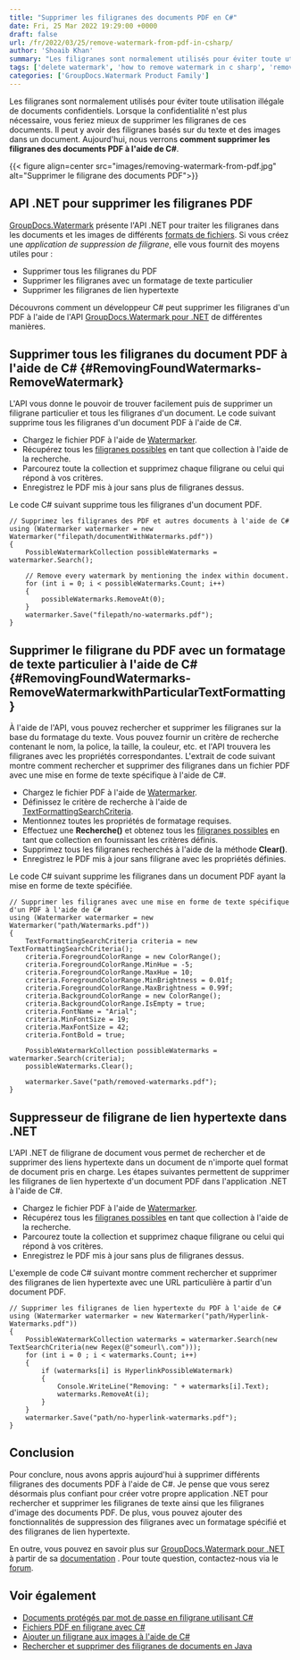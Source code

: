 ```yaml
---
title: "Supprimer les filigranes des documents PDF en C#"
date: Fri, 25 Mar 2022 19:29:00 +0000
draft: false
url: /fr/2022/03/25/remove-watermark-from-pdf-in-csharp/
author: 'Shoaib Khan'
summary: "Les filigranes sont normalement utilisés pour éviter toute utilisation illégale de documents confidentiels. Lorsque la confidentialité n'est plus nécessaire, vous feriez mieux de supprimer les filigranes de ces documents. Il peut y avoir des filigranes basés sur du texte et des images dans un document. Aujourd'hui, nous verrons **comment supprimer les filigranes des documents PDF à l'aide de C#**."
tags: ['delete watermark', 'how to remove watermark in c sharp', 'remove watermark', 'remove watermark from pdf', 'remove watermark using csharp', 'Watermark Remover', 'watermark remover application']
categories: ['GroupDocs.Watermark Product Family']
---
```


Les filigranes sont normalement utilisés pour éviter toute utilisation illégale de documents confidentiels. Lorsque la confidentialité n'est plus nécessaire, vous feriez mieux de supprimer les filigranes de ces documents. Il peut y avoir des filigranes basés sur du texte et des images dans un document. Aujourd'hui, nous verrons **comment supprimer les filigranes des documents PDF à l'aide de C#**.



{{< figure align=center src="images/removing-watermark-from-pdf.jpg" alt="Supprimer le filigrane des documents PDF">}}


## API .NET pour supprimer les filigranes PDF

[GroupDocs.Watermark](https://products.groupdocs.com/watermark) présente l'API .NET pour traiter les filigranes dans les documents et les images de différents [formats de fichiers](https://docs.groupdocs.com/conversion/net/supported-document-formats/). Si vous créez une _application de suppression de filigrane_, elle vous fournit des moyens utiles pour :

* Supprimer tous les filigranes du PDF
* Supprimer les filigranes avec un formatage de texte particulier
* Supprimer les filigranes de lien hypertexte

Découvrons comment un développeur C# peut supprimer les filigranes d'un PDF à l'aide de l'API [GroupDocs.Watermark pour .NET](https://products.groupdocs.com/watermark/net/) de différentes manières.

## Supprimer tous les filigranes du document PDF à l'aide de C# {#RemovingFoundWatermarks-RemoveWatermark}

L'API vous donne le pouvoir de trouver facilement puis de supprimer un filigrane particulier et tous les filigranes d'un document. Le code suivant supprime tous les filigranes d'un document PDF à l'aide de C#.

* Chargez le fichier PDF à l'aide de [Watermarker](https://apireference.groupdocs.com/watermark/net/groupdocs.watermark/watermarker).
* Récupérez tous les [filigranes possibles](https://apireference.groupdocs.com/watermark/net/groupdocs.watermark.search/possiblewatermarkcollection) en tant que collection à l'aide de la recherche.
* Parcourez toute la collection et supprimez chaque filigrane ou celui qui répond à vos critères.
* Enregistrez le PDF mis à jour sans plus de filigranes dessus.

Le code C# suivant supprime tous les filigranes d'un document PDF.

```
// Supprimez les filigranes des PDF et autres documents à l'aide de C#
using (Watermarker watermarker = new Watermarker("filepath/documentWithWatermarks.pdf"))
{
    PossibleWatermarkCollection possibleWatermarks = watermarker.Search();

    // Remove every watermark by mentioning the index within document.
    for (int i = 0; i < possibleWatermarks.Count; i++)
    {
        possibleWatermarks.RemoveAt(0);
    }
    watermarker.Save("filepath/no-watermarks.pdf");
}
```

## Supprimer le filigrane du PDF avec un formatage de texte particulier à l'aide de C# {#RemovingFoundWatermarks-RemoveWatermarkwithParticularTextFormatting}

À l'aide de l'API, vous pouvez rechercher et supprimer les filigranes sur la base du formatage du texte. Vous pouvez fournir un critère de recherche contenant le nom, la police, la taille, la couleur, etc. et l'API trouvera les filigranes avec les propriétés correspondantes. L'extrait de code suivant montre comment rechercher et supprimer des filigranes dans un fichier PDF avec une mise en forme de texte spécifique à l'aide de C#.

* Chargez le fichier PDF à l'aide de [Watermarker](https://apireference.groupdocs.com/watermark/net/groupdocs.watermark/watermarker).
* Définissez le critère de recherche à l'aide de [TextFormattingSearchCriteria](https://apireference.groupdocs.com/watermark/net/groupdocs.watermark.search.searchcriteria/textformattingsearchcriteria).
* Mentionnez toutes les propriétés de formatage requises.
* Effectuez une **Recherche()** et obtenez tous les [filigranes possibles](https://apireference.groupdocs.com/watermark/net/groupdocs.watermark.search/possiblewatermarkcollection) en tant que collection en fournissant les critères définis.
* Supprimez tous les filigranes recherchés à l'aide de la méthode **Clear()**.
* Enregistrez le PDF mis à jour sans filigrane avec les propriétés définies.

Le code C# suivant supprime les filigranes dans un document PDF ayant la mise en forme de texte spécifiée.

```
// Supprimer les filigranes avec une mise en forme de texte spécifique d'un PDF à l'aide de C#
using (Watermarker watermarker = new Watermarker("path/Watermarks.pdf"))
{
    TextFormattingSearchCriteria criteria = new TextFormattingSearchCriteria();
    criteria.ForegroundColorRange = new ColorRange();
    criteria.ForegroundColorRange.MinHue = -5;
    criteria.ForegroundColorRange.MaxHue = 10;
    criteria.ForegroundColorRange.MinBrightness = 0.01f;
    criteria.ForegroundColorRange.MaxBrightness = 0.99f;
    criteria.BackgroundColorRange = new ColorRange();
    criteria.BackgroundColorRange.IsEmpty = true;
    criteria.FontName = "Arial";
    criteria.MinFontSize = 19;
    criteria.MaxFontSize = 42;
    criteria.FontBold = true;

    PossibleWatermarkCollection possibleWatermarks = watermarker.Search(criteria);
    possibleWatermarks.Clear();

    watermarker.Save("path/removed-watermarks.pdf");
}
```

## Suppresseur de filigrane de lien hypertexte dans .NET

L'API .NET de filigrane de document vous permet de rechercher et de supprimer des liens hypertexte dans un document de n'importe quel format de document pris en charge. Les étapes suivantes permettent de supprimer les filigranes de lien hypertexte d'un document PDF dans l'application .NET à l'aide de C#.

* Chargez le fichier PDF à l'aide de [Watermarker](https://apireference.groupdocs.com/watermark/net/groupdocs.watermark/watermarker).
* Récupérez tous les [filigranes possibles](https://apireference.groupdocs.com/watermark/net/groupdocs.watermark.search/possiblewatermarkcollection) en tant que collection à l'aide de la recherche.
* Parcourez toute la collection et supprimez chaque filigrane ou celui qui répond à vos critères.
* Enregistrez le PDF mis à jour sans plus de filigranes dessus.

L'exemple de code C# suivant montre comment rechercher et supprimer des filigranes de lien hypertexte avec une URL particulière à partir d'un document PDF.

```
// Supprimer les filigranes de lien hypertexte du PDF à l'aide de C#
using (Watermarker watermarker = new Watermarker("path/Hyperlink-Watermarks.pdf"))
{
    PossibleWatermarkCollection watermarks = watermarker.Search(new TextSearchCriteria(new Regex(@"someurl\.com")));
    for (int i = 0 ; i < watermarks.Count; i++)
    {
        if (watermarks[i] is HyperlinkPossibleWatermark)
        {
            Console.WriteLine("Removing: " + watermarks[i].Text);
            watermarks.RemoveAt(i);
        }
    }
    watermarker.Save("path/no-hyperlink-watermarks.pdf");
}
```

## Conclusion

Pour conclure, nous avons appris aujourd'hui à supprimer différents filigranes des documents PDF à l'aide de C#. Je pense que vous serez désormais plus confiant pour créer votre propre application .NET pour rechercher et supprimer les filigranes de texte ainsi que les filigranes d'image des documents PDF. De plus, vous pouvez ajouter des fonctionnalités de suppression des filigranes avec un formatage spécifié et des filigranes de lien hypertexte.

En outre, vous pouvez en savoir plus sur [GroupDocs.Watermark pour .NET](https://products.groupdocs.com/watermark/net/) à partir de sa [documentation](https://docs.groupdocs.com/watermark/) . Pour toute question, contactez-nous via le [forum](https://forum.groupdocs.com/).

## Voir également

* [Documents protégés par mot de passe en filigrane utilisant C#](https://blog.groupdocs.com/2021/12/25/watermark-password-protected-documents-using-csharp/)
* [Fichiers PDF en filigrane avec C#](https://blog.groupdocs.com/2021/07/27/watermark-pdf-files-using-csharp/)
* [Ajouter un filigrane aux images à l'aide de C#](https://blog.groupdocs.com/2020/12/20/add-watermark-to-images-using-csharp-dotnet/)
* [Rechercher et supprimer des filigranes de documents en Java](https://blog.groupdocs.com/2020/11/30/find-and-remove-watermarks-from-documents-in-java/)





